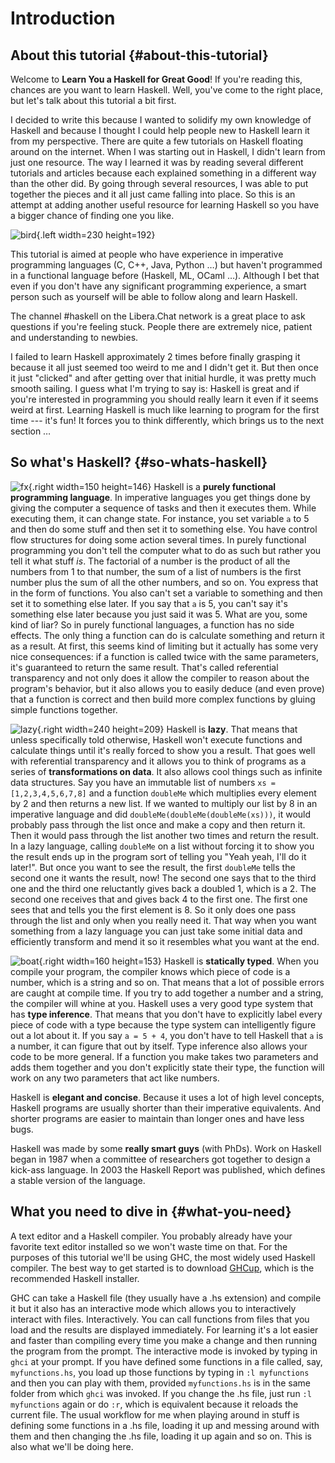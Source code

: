 # Introduction 

## About this tutorial {#about-this-tutorial}

Welcome to **Learn You a Haskell for Great Good**!
If you're reading this, chances are you want to learn Haskell.
Well, you've come to the right place, but let's talk about this tutorial a bit first.

I decided to write this because I wanted to solidify my own knowledge of Haskell and because I thought I could help people new to Haskell learn it from my perspective.
There are quite a few tutorials on Haskell floating around on the internet.
When I was starting out in Haskell, I didn't learn from just one resource.
The way I learned it was by reading several different tutorials and articles because each explained something in a different way than the other did.
By going through several resources, I was able to put together the pieces and it all just came falling into place.
So this is an attempt at adding another useful resource for learning Haskell so you have a bigger chance of finding one you like.

![bird](assets/images/introduction/bird.png){.left width=230 height=192}

This tutorial is aimed at people who have experience in imperative programming languages (C, C++, Java, Python …) but haven't programmed in a functional language before (Haskell, ML, OCaml …).
Although I bet that even if you don't have any significant programming experience, a smart person such as yourself will be able to follow along and learn Haskell.

The channel #haskell on the Libera.Chat network is a great place to ask questions if you're feeling stuck.
People there are extremely nice, patient and understanding to newbies.

I failed to learn Haskell approximately 2 times before finally grasping it because it all just seemed too weird to me and I didn't get it.
But then once it just "clicked" and after getting over that initial hurdle, it was pretty much smooth sailing.
I guess what I'm trying to say is: Haskell is great and if you're interested in programming you should really learn it even if it seems weird at first.
Learning Haskell is much like learning to program for the first time --- it's fun!
It forces you to think differently, which brings us to the next section …

## So what's Haskell? {#so-whats-haskell}

![fx](assets/images/introduction/fx.png){.right width=150 height=146}
Haskell is a **purely functional programming language**.
In imperative languages you get things done by giving the computer a sequence of tasks and then it executes them.
While executing them, it can change state.
For instance, you set variable `a` to 5 and then do some stuff and then set it to something else.
You have control flow structures for doing some action several times.
In purely functional programming you don't tell the computer what to do as such but rather you tell it what stuff *is*.
The factorial of a number is the product of all the numbers from 1 to that number, the sum of a list of numbers is the first number plus the sum of all the other numbers, and so on.
You express that in the form of functions.
You also can't set a variable to something and then set it to something else later.
If you say that `a` is 5, you can't say it's something else later because you just said it was 5.
What are you, some kind of liar?
So in purely functional languages, a function has no side effects.
The only thing a function can do is calculate something and return it as a result.
At first, this seems kind of limiting but it actually has some very nice consequences: if a function is called twice with the same parameters, it's guaranteed to return the same result.
That's called referential transparency and not only does it allow the compiler to reason about the program's behavior, but it also allows you to easily deduce (and even prove) that a function is correct and then build more complex functions by gluing simple functions together.

![lazy](assets/images/introduction/lazy.png){.right width=240 height=209}
Haskell is **lazy**.
That means that unless specifically told otherwise, Haskell won't execute functions and calculate things until it's really forced to show you a result.
That goes well with referential transparency and it allows you to think of programs as a series of **transformations on data**.
It also allows cool things such as infinite data structures.
Say you have an immutable list of numbers `xs = [1,2,3,4,5,6,7,8]` and a function `doubleMe` which multiplies every element by 2 and then returns a new list.
If we wanted to multiply our list by 8 in an imperative language and did `doubleMe(doubleMe(doubleMe(xs)))`, it would probably pass through the list once and make a copy and then return it.
Then it would pass through the list another two times and return the result.
In a lazy language, calling `doubleMe` on a list without forcing it to show you the result ends up in the program sort of telling you "Yeah yeah, I'll do it later!".
But once you want to see the result, the first `doubleMe` tells the second one it wants the result, now!
The second one says that to the third one and the third one reluctantly gives back a doubled 1, which is a 2.
The second one receives that and gives back 4 to the first one.
The first one sees that and tells you the first element is 8.
So it only does one pass through the list and only when you really need it.
That way when you want something from a lazy language you can just take some initial data and efficiently transform and mend it so it resembles what you want at the end.

![boat](assets/images/introduction/boat.png){.right width=160 height=153}
Haskell is **statically typed**.
When you compile your program, the compiler knows which piece of code is a number, which is a string and so on.
That means that a lot of possible errors are caught at compile time.
If you try to add together a number and a string, the compiler will whine at you.
Haskell uses a very good type system that has **type inference**.
That means that you don't have to explicitly label every piece of code with a type because the type system can intelligently figure out a lot about it.
If you say `a = 5 + 4`, you don't have to tell Haskell that `a` is a number, it can figure that out by itself.
Type inference also allows your code to be more general.
If a function you make takes two parameters and adds them together and you don't explicitly state their type, the function will work on any two parameters that act like numbers.

Haskell is **elegant and concise**.
Because it uses a lot of high level concepts, Haskell programs are usually shorter than their imperative equivalents.
And shorter programs are easier to maintain than longer ones and have less bugs.

Haskell was made by some **really smart guys** (with PhDs).
Work on Haskell began in 1987 when a committee of researchers got together to design a kick-ass language.
In 2003 the Haskell Report was published, which defines a stable version of the language.

## What you need to dive in {#what-you-need}

A text editor and a Haskell compiler.
You probably already have your favorite text editor installed so we won't waste time on that.
For the purposes of this tutorial we'll be using GHC, the most widely used Haskell compiler.
The best way to get started is to download [GHCup](https://www.haskell.org/ghcup/), which is the recommended Haskell installer.

GHC can take a Haskell file (they usually have a .hs extension) and compile it but it also has an interactive mode which allows you to interactively interact with files.
Interactively.
You can call functions from files that you load and the results are displayed immediately.
For learning it's a lot easier and faster than compiling every time you make a change and then running the program from the prompt.
The interactive mode is invoked by typing in `ghci` at your prompt.
If you have defined some functions in a file called, say, `myfunctions.hs`, you load up those functions by typing in `:l myfunctions` and then you can play with them, provided `myfunctions.hs` is in the same folder from which `ghci` was invoked.
If you change the .hs file, just run `:l myfunctions` again or do `:r`, which is equivalent because it reloads the current file.
The usual workflow for me when playing around in stuff is defining some functions in a .hs file, loading it up and messing around with them and then changing the .hs file, loading it up again and so on.
This is also what we'll be doing here.

